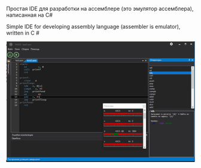 Простая IDE для разработки на ассемблере (это эмулятор ассемблера),  написанная на C#

Simple IDE for developing assembly language (assembler is emulator), written in C #

![](https://raw.githubusercontent.com/mrkriv/MAIDE/master/Interface.png)